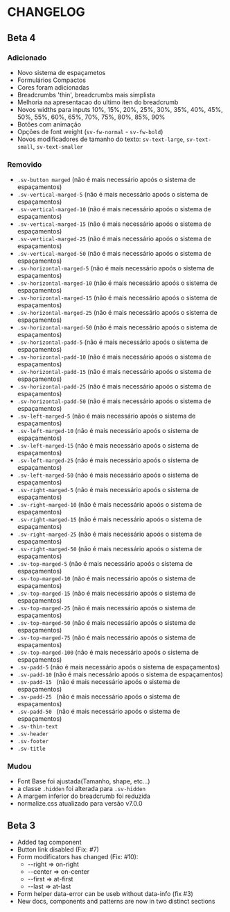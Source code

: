 # CHANGELOG

## Beta 4

### Adicionado
  - Novo sistema de espaçametos
  - Formulários Compactos
  - Cores foram adicionadas
  - Breadcrumbs 'thin', breadcrumbs mais simplista
  - Melhoria na apresentacao do ultimo iten do breadcrumb
  - Novos widths para inputs 10%, 15%, 20%, 25%, 30%, 35%, 40%, 45%, 50%, 55%, 60%, 65%, 70%, 75%, 80%, 85%, 90%
  - Botões com animação
  - Opções de font weight (`sv-fw-normal` - `sv-fw-bold`)
  - Novos modificadores de tamanho do texto: `sv-text-large`, `sv-text-small`, `sv-text-smaller`

### Removido

  - `.sv-button marged`  (não é mais necessário apoós o sistema de espaçamentos)
  - `.sv-vertical-marged-5` (não é mais necessário apoós o sistema de espaçamentos)
  - `.sv-vertical-marged-10` (não é mais necessário apoós o sistema de espaçamentos)
  - `.sv-vertical-marged-15` (não é mais necessário apoós o sistema de espaçamentos)
  - `.sv-vertical-marged-25` (não é mais necessário apoós o sistema de espaçamentos)
  - `.sv-vertical-marged-50` (não é mais necessário apoós o sistema de espaçamentos)
  - `.sv-horizontal-marged-5` (não é mais necessário apoós o sistema de espaçamentos)
  - `.sv-horizontal-marged-10` (não é mais necessário apoós o sistema de espaçamentos)
  - `.sv-horizontal-marged-15` (não é mais necessário apoós o sistema de espaçamentos)
  - `.sv-horizontal-marged-25` (não é mais necessário apoós o sistema de espaçamentos)
  - `.sv-horizontal-marged-50` (não é mais necessário apoós o sistema de espaçamentos)
  - `.sv-horizontal-padd-5` (não é mais necessário apoós o sistema de espaçamentos)
  - `.sv-horizontal-padd-10` (não é mais necessário apoós o sistema de espaçamentos)
  - `.sv-horizontal-padd-15` (não é mais necessário apoós o sistema de espaçamentos)
  - `.sv-horizontal-padd-25` (não é mais necessário apoós o sistema de espaçamentos)
  - `.sv-horizontal-padd-50` (não é mais necessário apoós o sistema de espaçamentos)
  - `.sv-left-marged-5` (não é mais necessário apoós o sistema de espaçamentos)
  - `.sv-left-marged-10` (não é mais necessário apoós o sistema de espaçamentos)
  - `.sv-left-marged-15` (não é mais necessário apoós o sistema de espaçamentos)
  - `.sv-left-marged-25` (não é mais necessário apoós o sistema de espaçamentos)
  - `.sv-left-marged-50` (não é mais necessário apoós o sistema de espaçamentos)
  - `.sv-right-marged-5` (não é mais necessário apoós o sistema de espaçamentos)
  - `.sv-right-marged-10` (não é mais necessário apoós o sistema de espaçamentos)
  - `.sv-right-marged-15` (não é mais necessário apoós o sistema de espaçamentos)
  - `.sv-right-marged-25` (não é mais necessário apoós o sistema de espaçamentos)
  - `.sv-right-marged-50` (não é mais necessário apoós o sistema de espaçamentos)
  - `.sv-top-marged-5` (não é mais necessário apoós o sistema de espaçamentos)
  - `.sv-top-marged-10` (não é mais necessário apoós o sistema de espaçamentos)
  - `.sv-top-marged-15` (não é mais necessário apoós o sistema de espaçamentos)
  - `.sv-top-marged-25` (não é mais necessário apoós o sistema de espaçamentos)
  - `.sv-top-marged-50` (não é mais necessário apoós o sistema de espaçamentos)
  - `.sv-top-marged-75` (não é mais necessário apoós o sistema de espaçamentos)
  - `.sv-top-marged-100` (não é mais necessário apoós o sistema de espaçamentos)
  - `.sv-padd-5`  (não é mais necessário apoós o sistema de espaçamentos)
  - `.sv-padd-10` (não é mais necessário apoós o sistema de espaçamentos)
  - `.sv-padd-15 ` (não é mais necessário apoós o sistema de espaçamentos)
  - `.sv-padd-25 ` (não é mais necessário apoós o sistema de espaçamentos)
  - `.sv-padd-50 ` (não é mais necessário apoós o sistema de espaçamentos)
  - `.sv-thin-text`
  - `.sv-header`
  - `.sv-footer`
  - `.sv-title`

### Mudou
  - Font Base foi ajustada(Tamanho, shape, etc...)
  - a classe `.hidden` foi alterada para `.sv-hidden`
  - A margem inferior do breadcrumb foi reduzida
  - normalize.css atualizado para versão v7.0.0

## Beta 3

  - Added tag component
  - Button link disabled (Fix: #7)
  - Form modificators has changed (Fix: #10):
    - --right => on-right
    - --center => on-center
    - --first => at-first
    - --last => at-last
  - Form helper data-error can be useb without data-info (fix #3)
  - New docs, components and patterns are now in two distinct sections
